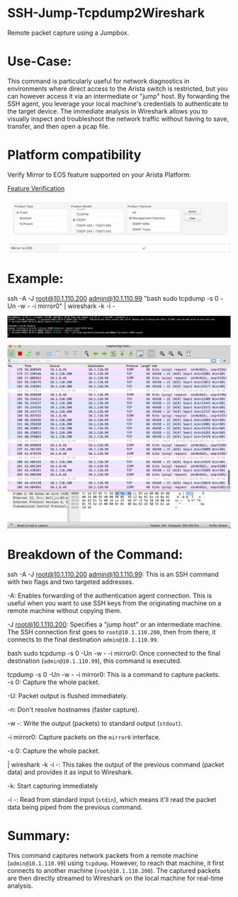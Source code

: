 # SSH-Jump-Tcpdump2Wireshark
Remote packet capture using a Jumpbox.
 
# Use-Case: 

This command is particularly useful for network diagnostics in environments where direct access to the Arista switch is restricted, but you can however access it via an intermediate or "jump" host.  By forwarding the SSH agent, you leverage your local machine's credentials to authenticate to the target device. The immediate analysis in Wireshark allows you to visually inspect and troubleshoot the network traffic without having to save, transfer, and then open a pcap file. 

# Platform compatibility
Verify Mirror to EOS feature supported on your Arista Platform:

[Feature Verification](https://www.arista.com/en/support/product-documentation/supported-features)

 ![Example](https://github.com/dedaise/SSH-Jump-Tcpdump2Wireshark/blob/main/Screen%20Shot%202023-08-28%20at%2010.34.06%20AM.png)

 ![Example](https://github.com/dedaise/SSH-Jump-Tcpdump2Wireshark/blob/main/Screen%20Shot%202023-08-28%20at%2010.34.46%20AM.png)

# Example: 

ssh -A -J root@10.1.110.200 admin@10.1.110.99 "bash sudo tcpdump -s 0 -Un -w - -i mirror0" | wireshark -k -i - 

![Example Image](https://github.com/dedaise/SSH-Jump-Tcpdump2Wireshark/blob/main/Screen%20Shot%202023-08-28%20at%209.56.28%20AM.png)

![Example Image](https://github.com/dedaise/SSH-Jump-Tcpdump2Wireshark/blob/main/Screen%20Shot%202023-08-28%20at%209.56.54%20AM.png)

 
# Breakdown of the Command: 
  
ssh -A -J root@10.1.110.200 admin@10.1.110.99: This is an SSH command with two flags and two targeted addresses. 

 -A: Enables forwarding of the authentication agent connection. This is useful when you want to use SSH keys from the originating machine on a remote machine without copying them. 

 -J root@10.1.110.200: Specifies a "jump host" or an intermediate machine. The SSH connection first goes to `root@10.1.110.200`, then from there, it connects to the final destination `admin@10.1.110.99`. 
  
bash sudo tcpdump -s 0 -Un -w - -i mirror0: Once connected to the final destination (`admin@10.1.110.99`), this command is executed. 

tcpdump -s 0 -Un -w - -i mirror0: This is a command to capture packets.  
 -s 0: Capture the whole packet. 

 -U: Packet output is flushed immediately. 
 
 -n: Don't resolve hostnames (faster capture). 
 
 -w -: Write the output (packets) to standard output (`stdout`). 
 
 -i mirror0: Capture packets on the `mirror0` interface. 
 
 -s 0: Capture the whole packet. 
  
| wireshark -k -i -: This takes the output of the previous command (packet data) and provides it as input to Wireshark. 

 -k: Start capturing immediately 

 -i -: Read from standard input (`stdin`), which means it'll read the packet data being piped from the previous command. 
   
# Summary: 
  
This command captures network packets from a remote machine (`admin@10.1.110.99`) using `tcpdump`. However, to reach that machine, it first connects to another machine (`root@10.1.110.200`). The captured packets are then directly streamed to Wireshark on the local machine for real-time analysis. 


